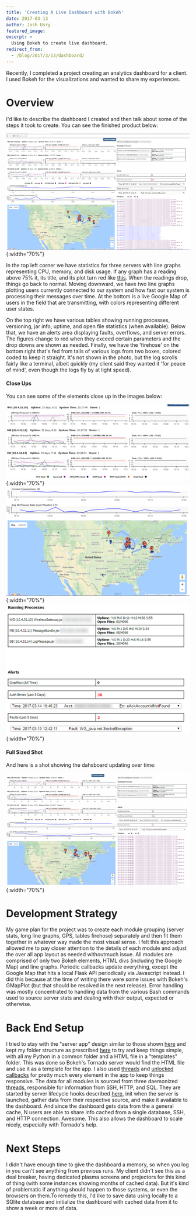 ```yaml
---
title: 'Creating A Live Dashboard with Bokeh'
date: 2017-03-13
author: Josh Usry
featured_image:
excerpt: >
  Using Bokeh to create live dashboard.
redirect_from:
  - /blog/2017/3/13/dashboard/
---
```


Recently, I completed a project creating an analytics dashboard for a client.
I used Bokeh for the visualizations and wanted to share my experiences.

# Overview

I'd like to describe the dashboard I created and then talk about some of the
steps it took to create. You can see the finished product below:

![Image of Dashboard](/images/dashboard/all_tiny.png){:width="70%"}

In the top left corner we have statistics for three servers with line graphs
representing CPU, memory, and disk usage.  If any graph has a reading above 75%
it, its title, and its plot turn red like [this](https://docs.bokeh.org/en/latest/docs/gallery/box_annotation.html).
When the readings drop, things go back to normal. Moving downward, we have two
line graphs plotting users currently connected to our system and how fast our
system is processing their messages over time.  At the bottom is a live Google
Map of users in the field that are transmitting, with colors representing
different user states.

On the top right we have various tables showing running processes, versioning,
jar info, uptime, and open file statistics (when available). Below that, we have
an alerts area displaying faults, overflows, and server errors. The figures
change to red when they exceed certain parameters and the drop downs are shown
as needed. Finally, we have the 'firehose' on the bottom right that's fed from
tails of various logs from two boxes, colored coded to keep it straight.  It's
not shown in the photo, but the log scrolls fairly like a terminal, albeit
quickly (my client said they wanted it 'for peace of mind', even though the logs
fly by at light speed).

#### Close Ups

You can see some of the elements close up in the images below:

![Image of server graphs](/images/dashboard/server_graphs.png){:width="70%"}
![Image of GPS lines](/images/dashboard/lines_gps.png){:width="70%"}
![Image of process alerts](/images/dashboard/alerts_procs.png){:width="70%"}

#### Full Sized Shot

And here is a shot showing the dahsboard updating over time:

![Image of dashboard in action](/images/dashboard/action.gif){:width="70%"}

# Development Strategy

My game plan for the project was to create each module grouping (server stats,
long line graphs, GPS, tables firehose) separately and then fit them together
in whatever way made the most visual sense. I felt this approach allowed me to
pay closer attention to the details of each module and adjust the over all app
layout as needed withoutmuch issue.  All modules are comprised of only two Bokeh
elements, HTML divs (including the Google Map) and line graphs. Periodic callbacks
update everything, except the Google Map that hits a local Flask API periodically
via Javascript instead.  I did this because at the time of writing there were some
issues with Bokeh's GMapPlot (but that should be resolved in the next release).
Error handling was mostly concentrated to handling data from the various Bash
commands used to source server stats and dealing with their output, expected or
otherwise.

# Back End Setup

I tried to stay with the "server app" design similar to those shown [here](https://docs.bokeh.org/en/latest/docs/gallery.html)
and kept my folder structure as prescribed [here](https://docs.bokeh.org/en/latest/docs/user_guide/server.html#directory-format)
to try and keep things simple, with all my Python in a common folder and a HTML
file in a "templates" folder.  This was done so Bokeh's Tornado server would
find the HTML file and use it as a template for the app.  I also used [threads](https://docs.bokeh.org/en/latest/docs/user_guide/server.html#updating-from-threads)
and [unlocked callbacks](https://docs.bokeh.org/en/latest/docs/user_guide/server.html#updating-from-unlocked-callbacks)
for pretty much every element in the app to keep things responsive.  The data
for all modules is sourced from three daemonized [threads](https://docs.python.org/2/library/threading.html),
responsible for information from SSH, HTTP, and SQL.  They are started by server
lifecycle hooks described [here](https://docs.bokeh.org/en/latest/docs/user_guide/server.html#lifecycle-hooks),
init when the server is launched, gather data from their respective source,
and make it available to the dashboard.  And since the dashboard gets data from
the a general cache, N users are able to share info cached from a single database,
SSH, and HTTP connection.  Awesome.  This also allows the dashboard to scale nicely,
especially with Tornado's help.

# Next Steps

I didn't have enough time to give the dashboard a memory, so when you log in you
can't see anything from previous runs.  My client didn't see this as a deal breaker,
having dedicated plasma screens and projectors for this kind of thing (with some
instances showing months of cached data). But it's kind of problematic if anything
should happen to those systems, or even the browsers on them.To remedy this, I'd
like to save data using locally to a SQlite database and initialize the dashboard
with cached data from it to show a week or more of data.
